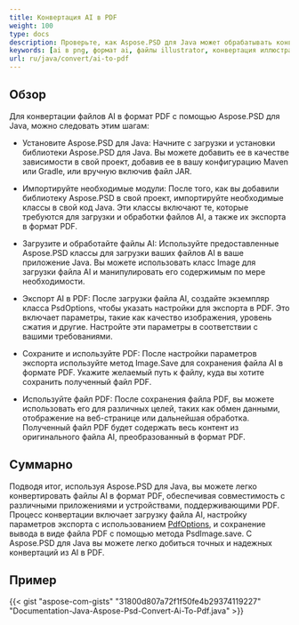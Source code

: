 ```yaml
---
title: Конвертация AI в PDF
weight: 100
type: docs
description: Проверьте, как Aspose.PSD для Java может обрабатывать конвертацию изображений AI в формат PDF
keywords: [ai в png, формат ai, файлы illustrator, конвертация иллюстратора, ai в pdf, ai в jpeg, ai в tiff, ai в psd, psd api, java, образец кода]
url: ru/java/convert/ai-to-pdf
---
```


## **Обзор**
Для конвертации файлов AI в формат PDF с помощью Aspose.PSD для Java, можно следовать этим шагам:

- Установите Aspose.PSD для Java: Начните с загрузки и установки библиотеки Aspose.PSD для Java. Вы можете добавить ее в качестве зависимости в свой проект, добавив ее в вашу конфигурацию Maven или Gradle, или вручную включив файл JAR.

- Импортируйте необходимые модули: После того, как вы добавили библиотеку Aspose.PSD в свой проект, импортируйте необходимые классы в свой код Java. Эти классы включают те, которые требуются для загрузки и обработки файлов AI, а также их экспорта в формат PDF.

- Загрузите и обработайте файлы AI: Используйте предоставленные Aspose.PSD классы для загрузки ваших файлов AI в ваше приложение Java. Вы можете использовать класс Image для загрузки файла AI и манипулировать его содержимым по мере необходимости.

- Экспорт AI в PDF: После загрузки файла AI, создайте экземпляр класса PsdOptions, чтобы указать настройки для экспорта в PDF. Это включает параметры, такие как качество изображения, уровень сжатия и другие. Настройте эти параметры в соответствии с вашими требованиями.

- Сохраните и используйте PDF: После настройки параметров экспорта используйте метод Image.Save для сохранения файла AI в формате PDF. Укажите желаемый путь к файлу, куда вы хотите сохранить полученный файл PDF.

- Используйте файл PDF: После сохранения файла PDF, вы можете использовать его для различных целей, таких как обмен данными, отображение на веб-странице или дальнейшая обработка. Полученный файл PDF будет содержать весь контент из оригинального файла AI, преобразованный в формат PDF.

## **Суммарно**
Подводя итог, используя Aspose.PSD для Java, вы можете легко конвертировать файлы AI в формат PDF, обеспечивая совместимость с различными приложениями и устройствами, поддерживающими PDF. Процесс конвертации включает загрузку файла AI, настройку параметров экспорта с использованием [PdfOptions](https://reference.aspose.com/psd/java/com.aspose.psd.imageoptions/pdfoptions/), и сохранение вывода в виде файла PDF с помощью метода PsdImage.save. С Aspose.PSD для Java вы можете легко добиться точных и надежных конвертаций из AI в PDF.

## **Пример**
{{< gist "aspose-com-gists" "31800d807a72f1f50fe4b29374119227" "Documentation-Java-Aspose-Psd-Convert-Ai-To-Pdf.java" >}}
